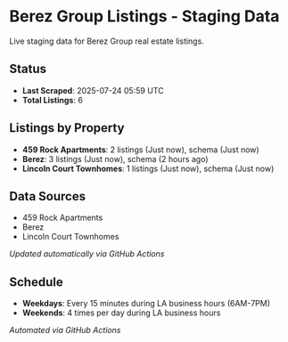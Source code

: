 # Berez Group Listings - Staging Data

Live staging data for Berez Group real estate listings.

## Status

- **Last Scraped**: 2025-07-24 05:59 UTC
- **Total Listings**: 6

## Listings by Property

- **459 Rock Apartments**: 2 listings (Just now), schema (Just now)
- **Berez**: 3 listings (Just now), schema (2 hours ago)
- **Lincoln Court Townhomes**: 1 listings (Just now), schema (Just now)

## Data Sources

- 459 Rock Apartments
- Berez
- Lincoln Court Townhomes

*Updated automatically via GitHub Actions*

## Schedule

- **Weekdays**: Every 15 minutes during LA business hours (6AM-7PM)
- **Weekends**: 4 times per day during LA business hours

*Automated via GitHub Actions*
